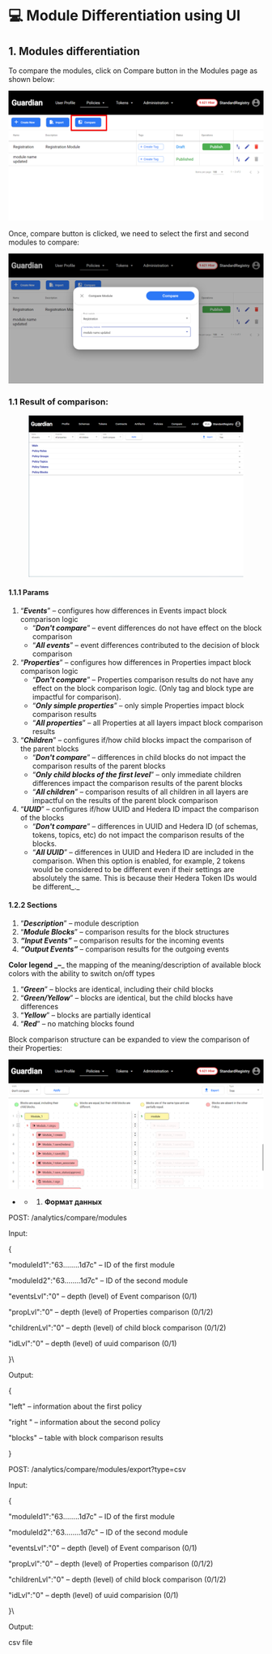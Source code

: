 # 💻 Module Differentiation using UI

## 1. **Modules differentiation**

To compare the modules, click on Compare button in the Modules page as shown below:

![image2.png](<../../../../../.gitbook/assets/0 (1) (3).png>)

Once, compare button is clicked, we need to select the first and second modules to compare:

![image3.png](<../../../../../.gitbook/assets/1 (7).png>)

### 1.1 Result of comparison:

<figure><img src="../../../../../.gitbook/assets/2 (1).png" alt=""><figcaption></figcaption></figure>

#### **1.1.1 Params**

1. “_**Events**_” – configures how differences in Events impact block comparison logic
   * “_**Don't compare**_” – event differences do not have effect on the block comparison
   * “_**All events**_” – event differences contributed to the decision of block comparison
2. “_**Properties**_” – configures how differences in Properties impact block comparison logic
   * “_**Don't compare**_” – Properties comparison results do not have any effect on the block comparison logic. (Only tag and block type are impactful for comparison).
   * “_**Only simple properties**_” – only simple Properties impact block comparison results
   * “_**All properties**_” – all Properties at all layers impact block comparison results
3. “_**Children**_” – configures if/how child blocks impact the comparison of the parent blocks
   * “_**Don't compare**_” – differences in child blocks do not impact the comparison results of the parent blocks
   * “_**Only child blocks of the first level**_” – only immediate children differences impact the comparison results of the parent blocks
   * “_**All children**_” – comparison results of all children in all layers are impactful on the results of the parent block comparison
4. “_**UUID**_” – configures if/how UUID and Hedera ID impact the comparison of the blocks
   * “_**Don't compare**_” – differences in UUID and Hedera ID (of schemas, tokens, topics, etc) do not impact the comparison results of the blocks.
   * “_**All UUID**_” – differences in UUID and Hedera ID are included in the comparison. When this option is enabled, for example, 2 tokens would be considered to be different even if their settings are absolutely the same. This is because their Hedera Token IDs would be different_._

#### **1.2.2 Sections**

1. “_**Description**_” – module description
2. “_**Module Blocks**_” – comparison results for the block structures
3. _**“Input Events”**_ – comparison results for the incoming events
4. _**“Output Events”**_ – comparison results for the outgoing events

**Color legend **_**–**_ the mapping of the meaning/description of available block colors with the ability to switch on/off types

1. “_**Green**_” – blocks are identical, including their child blocks
2. “_**Green/Yellow**_” – blocks are identical, but the child blocks have differences
3. “_**Yellow**_” – blocks are partially identical
4. “_**Red**_” – no matching blocks found

Block comparison structure can be expanded to view the comparison of their Properties:

![image4.png](<../../../../../.gitbook/assets/3 (1).png>)

*
  *
    1. **Формат данных**

POST: /analytics/compare/modules

Input:

{

"moduleId1":"63……..1d7c" – ID of the first module

"moduleId2":"63……..1d7c" – ID of the second module

"eventsLvl":"0" – depth (level) of Event comparison (0/1)

"propLvl":"0" – depth (level) of Properties comparison (0/1/2)

"childrenLvl":"0" – depth (level) of child block comparison (0/1/2)

"idLvl":"0" – depth (level) of uuid comparison (0/1)

}\


Output:

{

"left" – information about the first policy

"right " – information about the second policy

"blocks" – table with block comparison results

}

POST: /analytics/compare/modules/export?type=csv

Input:

{

"moduleId1":"63……..1d7c" – ID of the first module

"moduleId2":"63……..1d7c" – ID of the second module

"eventsLvl":"0" – depth (level) of Event comparison (0/1)

"propLvl":"0" – depth (level) of Properties comparison (0/1/2)

"childrenLvl":"0" – depth (level) of child block comparison (0/1/2)

"idLvl":"0" – depth (level) of uuid comparision (0/1)

}\


Output:

сsv file
